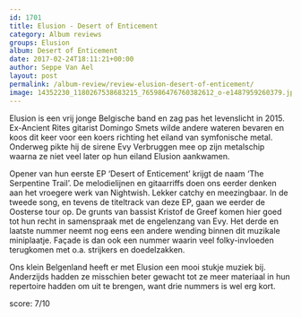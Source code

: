```yaml
---
id: 1701
title: Elusion - Desert of Enticement
category: Album reviews
groups: Elusion
album: Desert of Enticement
date: 2017-02-24T18:11:21+00:00
author: Seppe Van Ael
layout: post
permalink: /album-review/review-elusion-desert-of-enticement/
image: 14352230_1180267538683215_765986476760382612_o-e1487959260379.jpg
---
```

Elusion is een vrij jonge Belgische band en zag pas het levenslicht in 2015. Ex-Ancient Rites gitarist Domingo Smets wilde andere wateren bevaren en koos dit keer voor een koers richting het eiland van symfonische metal. Onderweg pikte hij de sirene Evy Verbruggen mee op zijn metalschip waarna ze niet veel later op hun eiland Elusion aankwamen.

Opener van hun eerste EP ‘Desert of Enticement’ krijgt de naam ‘The Serpentine Trail’. De melodielijnen en gitaarriffs doen ons eerder denken aan het vroegere werk van Nightwish. Lekker catchy en meezingbaar. In de tweede song, en tevens de titeltrack van deze EP, gaan we eerder de Oosterse tour op. De grunts van bassist Kristof de Greef komen hier goed tot hun recht in samenspraak met de engelenzang van Evy. Het derde en laatste nummer neemt nog eens een andere wending binnen dit muzikale miniplaatje. Façade is dan ook een nummer waarin veel folky-invloeden terugkomen met o.a. strijkers en doedelzakken.

Ons klein Belgenland heeft er met Elusion een mooi stukje muziek bij. Anderzijds hadden ze misschien beter gewacht tot ze meer materiaal in hun repertoire hadden om uit te brengen, want drie nummers is wel erg kort.

score: 7/10
